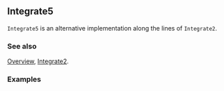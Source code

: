 ## Integrate5

`Integrate5` is an alternative implementation along the lines of `Integrate2`.

### See also

[Overview](Extra/FeynCalc.md), [Integrate2](Integrate2.md).

### Examples